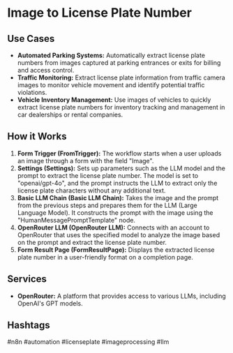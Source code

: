 # Image to License Plate Number

## Use Cases

*   **Automated Parking Systems:** Automatically extract license plate numbers from images captured at parking entrances or exits for billing and access control.
*   **Traffic Monitoring:** Extract license plate information from traffic camera images to monitor vehicle movement and identify potential traffic violations.
*   **Vehicle Inventory Management:** Use images of vehicles to quickly extract license plate numbers for inventory tracking and management in car dealerships or rental companies.

## How it Works

1.  **Form Trigger (FromTrigger):** The workflow starts when a user uploads an image through a form with the field "Image".
2.  **Settings (Settings):** Sets up parameters such as the LLM model and the prompt to extract the license plate number. The model is set to "openai/gpt-4o", and the prompt instructs the LLM to extract only the license plate characters without any additional text.
3.  **Basic LLM Chain (Basic LLM Chain):** Takes the image and the prompt from the previous steps and prepares them for the LLM (Large Language Model). It constructs the prompt with the image using the "HumanMessagePromptTemplate" node.
4.  **OpenRouter LLM (OpenRouter LLM):** Connects with an account to OpenRouter that uses the specified model to analyze the image based on the prompt and extract the license plate number.
5.  **Form Result Page (FormResultPage):** Displays the extracted license plate number in a user-friendly format on a completion page.

## Services

*   **OpenRouter:** A platform that provides access to various LLMs, including OpenAI's GPT models.

## Hashtags

#n8n #automation #licenseplate #imageprocessing #llm
